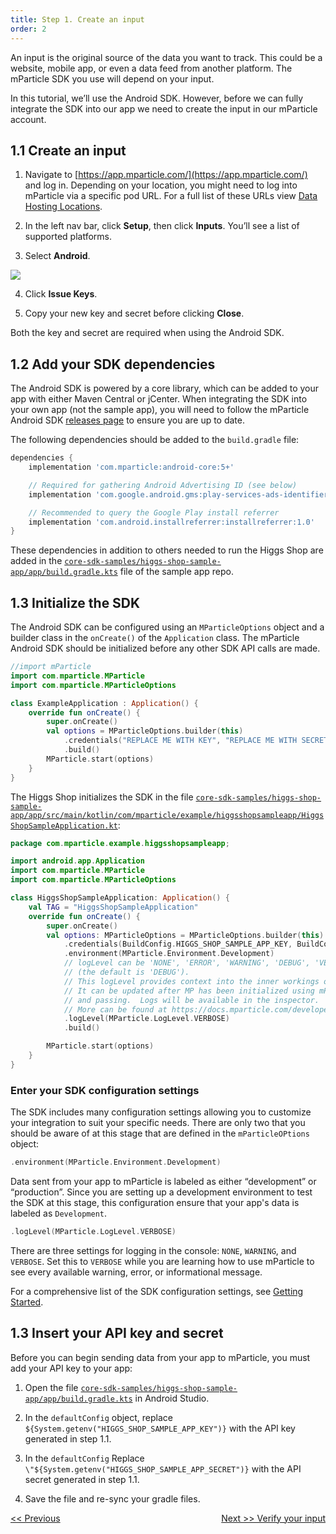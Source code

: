 ```yaml
---
title: Step 1. Create an input
order: 2
---
```


An input is the original source of the data you want to track. This could be a website, mobile app, or even a data feed from another platform. The mParticle SDK you use will depend on your input. 

In this tutorial, we’ll use the Android SDK. However, before we can fully integrate the SDK into our app we need to create the input in our mParticle account.

## 1.1 Create an input

1. Navigate to [https://app.mparticle.com/](https://app.mparticle.com/) and log in. Depending on your location, you might need to log into mParticle via a specific pod URL. For a full list of these URLs view [Data Hosting Locations](https://docs.mparticle.com/developers/data-localization/#logging-into-mparticle).

2. In the left nav bar, click **Setup**, then click **Inputs**. You’ll see a list of supported platforms.

3. Select **Android**.

![](/images/android-e2e-screenshots/1-create-an-input/create-an-input-1.png)

4. Click **Issue Keys**.

5. Copy your new key and secret before clicking **Close**.

<aside>
    Both the key and secret are required when using the Android SDK. 
</aside>

## 1.2 Add your SDK dependencies

The Android SDK is powered by a core library, which can be added to your app with either Maven Central or jCenter. When integrating the SDK into your own app (not the sample app), you will need to follow the mParticle Android SDK [releases page](https://github.com/mParticle/mparticle-android-sdk/releases) to ensure you are up to date.

The following dependencies should be added to the `build.gradle` file:

~~~groovy
dependencies {
    implementation 'com.mparticle:android-core:5+'

    // Required for gathering Android Advertising ID (see below)
    implementation 'com.google.android.gms:play-services-ads-identifier:16.0.0'

    // Recommended to query the Google Play install referrer
    implementation 'com.android.installreferrer:installreferrer:1.0'
}
~~~

These dependencies in addition to others needed to run the Higgs Shop are added in the [`core-sdk-samples/higgs-shop-sample-app/app/build.gradle.kts`](https://github.com/mParticle/mparticle-android-sample-apps/blob/main/core-sdk-samples/higgs-shop-sample-app/app/build.gradle.kts) file of the sample app repo.

## 1.3 Initialize the SDK

The Android SDK can be configured using an `MParticleOptions` object and a builder class in the `onCreate()` of the `Application` class. The mParticle Android SDK should be initialized before any other SDK API calls are made.

~~~kotlin
//import mParticle
import com.mparticle.MParticle
import com.mparticle.MParticleOptions

class ExampleApplication : Application() {
    override fun onCreate() {
        super.onCreate()
        val options = MParticleOptions.builder(this)
            .credentials("REPLACE ME WITH KEY", "REPLACE ME WITH SECRET")
            .build()
        MParticle.start(options)
    }
}
~~~

The Higgs Shop initializes the SDK in the file [`core-sdk-samples/higgs-shop-sample-app/app/src/main/kotlin/com/mparticle/example/higgsshopsampleapp/HiggsShopSampleApplication.kt`](https://github.com/mParticle/mparticle-android-sample-apps/blob/main/core-sdk-samples/higgs-shop-sample-app/app/src/main/kotlin/com/mparticle/example/higgsshopsampleapp/HiggsShopSampleApplication.kt):

~~~kotlin
package com.mparticle.example.higgsshopsampleapp;

import android.app.Application
import com.mparticle.MParticle
import com.mparticle.MParticleOptions

class HiggsShopSampleApplication: Application() {
    val TAG = "HiggsShopSampleApplication"
    override fun onCreate() {
        super.onCreate()
        val options: MParticleOptions = MParticleOptions.builder(this)
            .credentials(BuildConfig.HIGGS_SHOP_SAMPLE_APP_KEY, BuildConfig.HIGGS_SHOP_SAMPLE_APP_SECRET)
            .environment(MParticle.Environment.Development)
            // logLevel can be 'NONE', 'ERROR', 'WARNING', 'DEBUG', 'VERBOSE', or 'INFO
            // (the default is 'DEBUG').
            // This logLevel provides context into the inner workings of mParticle.
            // It can be updated after MP has been initialized using mParticle.setLogLevel().
            // and passing.  Logs will be available in the inspector.
            // More can be found at https://docs.mparticle.com/developers/sdk/android/logger/
            .logLevel(MParticle.LogLevel.VERBOSE)
            .build()

        MParticle.start(options)
    }
}
~~~

### Enter your SDK configuration settings

The SDK includes many configuration settings allowing you to customize your integration to suit your specific needs. There are only two that you should be aware of at this stage that are defined in the `mParticleOPtions` object:

~~~kotlin
.environment(MParticle.Environment.Development)
~~~

Data sent from your app to mParticle is labeled as either “development” or “production”. Since you are setting up a development environment to test the SDK at this stage, this configuration ensure that your app's data is labeled as `Development`.

~~~kotlin
.logLevel(MParticle.LogLevel.VERBOSE)
~~~

There are three settings for logging in the console: `NONE`, `WARNING`, and `VERBOSE`. Set this to `VERBOSE` while you are learning how to use mParticle to see every available warning, error, or informational message.

For a comprehensive list of the SDK configuration settings, see [Getting Started](https://docs.mparticle.com/developers/sdk/android/configuration/).

## 1.3 Insert your API key and secret

Before you can begin sending data from your app to mParticle, you must add your API key to your app:

1. Open the file [`core-sdk-samples/higgs-shop-sample-app/app/build.gradle.kts`](https://github.com/mParticle/mparticle-android-sample-apps/blob/main/core-sdk-samples/higgs-shop-sample-app/app/build.gradle.kts) in Android Studio.

2.  In the `defaultConfig` object, replace `${System.getenv("HIGGS_SHOP_SAMPLE_APP_KEY")}` with the API key generated in step 1.1.

3. In the `defaultConfig` Replace `\"${System.getenv("HIGGS_SHOP_SAMPLE_APP_SECRET")}` with the API secret generated in step 1.1.

4. Save the file and re-sync your gradle files.

<a href="/developers/quickstart/android/overview/" style="position:relative; float:left"><< Previous</a>
<a href="/developers/quickstart/android/verify-input/" style="position:relative; float:right">Next >> Verify your input</a>